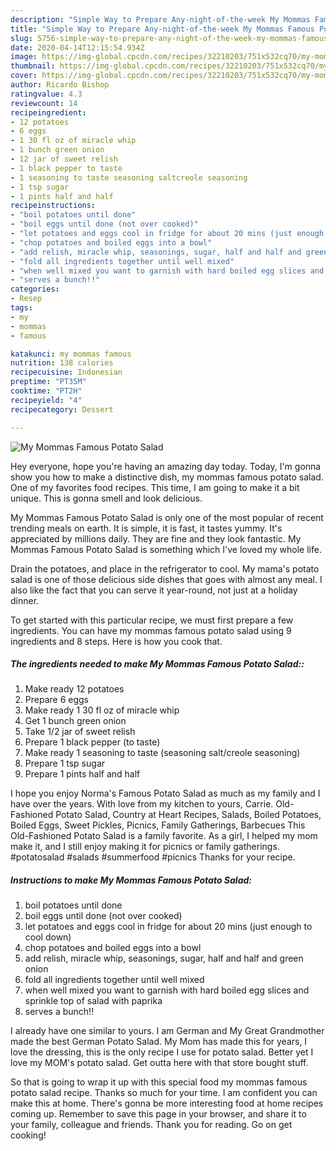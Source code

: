 ```yaml
---
description: "Simple Way to Prepare Any-night-of-the-week My Mommas Famous Potato Salad"
title: "Simple Way to Prepare Any-night-of-the-week My Mommas Famous Potato Salad"
slug: 5756-simple-way-to-prepare-any-night-of-the-week-my-mommas-famous-potato-salad
date: 2020-04-14T12:15:54.934Z
image: https://img-global.cpcdn.com/recipes/32210203/751x532cq70/my-mommas-famous-potato-salad-recipe-main-photo.jpg
thumbnail: https://img-global.cpcdn.com/recipes/32210203/751x532cq70/my-mommas-famous-potato-salad-recipe-main-photo.jpg
cover: https://img-global.cpcdn.com/recipes/32210203/751x532cq70/my-mommas-famous-potato-salad-recipe-main-photo.jpg
author: Ricardo Bishop
ratingvalue: 4.3
reviewcount: 14
recipeingredient:
- 12 potatoes
- 6 eggs
- 1 30 fl oz of miracle whip
- 1 bunch green onion
- 12 jar of sweet relish
- 1 black pepper to taste
- 1 seasoning to taste seasoning saltcreole seasoning
- 1 tsp sugar
- 1 pints half and half
recipeinstructions:
- "boil potatoes until done"
- "boil eggs until done (not over cooked)"
- "let potatoes and eggs cool in fridge for about 20 mins (just enough to cool down)"
- "chop potatoes and boiled eggs into a bowl"
- "add relish, miracle whip, seasonings, sugar, half and half and green onion"
- "fold all ingredients together until well mixed"
- "when well mixed you want to garnish with hard boiled egg slices and sprinkle top of salad with paprika"
- "serves a bunch!!"
categories:
- Resep
tags:
- my
- mommas
- famous

katakunci: my mommas famous
nutrition: 138 calories
recipecuisine: Indonesian
preptime: "PT35M"
cooktime: "PT2H"
recipeyield: "4"
recipecategory: Dessert

---
```



![My Mommas Famous Potato Salad](https://img-global.cpcdn.com/recipes/32210203/751x532cq70/my-mommas-famous-potato-salad-recipe-main-photo.jpg)

Hey everyone, hope you're having an amazing day today. Today, I'm gonna show you how to make a distinctive dish, my mommas famous potato salad. One of my favorites food recipes. This time, I am going to make it a bit unique. This is gonna smell and look delicious.

My Mommas Famous Potato Salad is only one of the most popular of recent trending meals on earth. It is simple, it is fast, it tastes yummy. It's appreciated by millions daily. They are fine and they look fantastic. My Mommas Famous Potato Salad is something which I've loved my whole life.

Drain the potatoes, and place in the refrigerator to cool. My mama&#39;s potato salad is one of those delicious side dishes that goes with almost any meal. I also like the fact that you can serve it year-round, not just at a holiday dinner.


To get started with this particular recipe, we must first prepare a few ingredients. You can have my mommas famous potato salad using 9 ingredients and 8 steps. Here is how you cook that.

##### The ingredients needed to make My Mommas Famous Potato Salad::

1. Make ready 12 potatoes
1. Prepare 6 eggs
1. Make ready 1 30 fl oz of miracle whip
1. Get 1 bunch green onion
1. Take 1/2 jar of sweet relish
1. Prepare 1 black pepper (to taste)
1. Make ready 1 seasoning to taste (seasoning salt/creole seasoning)
1. Prepare 1 tsp sugar
1. Prepare 1 pints half and half


I hope you enjoy Norma&#39;s Famous Potato Salad as much as my family and I have over the years. With love from my kitchen to yours, Carrie. Old-Fashioned Potato Salad, Country at Heart Recipes, Salads, Boiled Potatoes, Boiled Eggs, Sweet Pickles, Picnics, Family Gatherings, Barbecues This Old-Fashioned Potato Salad is a family favorite. As a girl, I helped my mom make it, and I still enjoy making it for picnics or family gatherings. #potatosalad #salads #summerfood #picnics Thanks for your recipe. 

##### Instructions to make My Mommas Famous Potato Salad:

1. boil potatoes until done
1. boil eggs until done (not over cooked)
1. let potatoes and eggs cool in fridge for about 20 mins (just enough to cool down)
1. chop potatoes and boiled eggs into a bowl
1. add relish, miracle whip, seasonings, sugar, half and half and green onion
1. fold all ingredients together until well mixed
1. when well mixed you want to garnish with hard boiled egg slices and sprinkle top of salad with paprika
1. serves a bunch!!


I already have one similar to yours. I am German and My Great Grandmother made the best German Potato Salad. My Mom has made this for years, I love the dressing, this is the only recipe I use for potato salad. Better yet I love my MOM&#39;s potato salad. Get outta here with that store bought stuff. 

So that is going to wrap it up with this special food my mommas famous potato salad recipe. Thanks so much for your time. I am confident you can make this at home. There's gonna be more interesting food at home recipes coming up. Remember to save this page in your browser, and share it to your family, colleague and friends. Thank you for reading. Go on get cooking!
